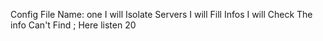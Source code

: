 Config File Name: one
I will Isolate Servers
I will Fill Infos
I will Check The info
Can't Find ; Here listen 20
